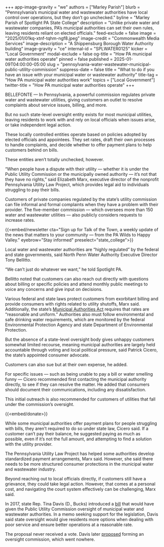 +++
app-image-gravity = "we"
authors = ["Marley Parish"]
blurb = "Pennsylvania’s municipal water and wastewater authorities have local control over operations, but they don’t go unchecked."
byline = "Marley Parish of Spotlight PA State College"
description = "Unlike private water and wastewater companies, PA’s municipal authorities can set their own rules, leaving residents reliant on elected officials."
feed-exclude = false
image = "2025/01/01kq-xtnf-tqhm-ngf8.jpeg"
image-credit = "Commonwealth Media Services"
image-description = "A Shippensburg Borough Water Authority building"
image-gravity = "ce"
internal-id = "SPLWATER0125"
kicker = "Local Government"
modal-exclude = false
og-title = "How PA municipal water authorities operate"
pinned = false
published = 2025-01-09T04:00:00-05:00
slug = "pennsylvania-water-wastewater-municipal-public-utility-commission"
suppress-date = false
title = "What to do if you have an issue with your municipal water or wastewater authority"
title-tag = "How PA municipal water authorities work"
topics = ["Local Government"]
twitter-title = "How PA municipal water authorities operate"
+++

BELLEFONTE — In Pennsylvania, a powerful commission regulates private water and wastewater utilities, giving customers an outlet to resolve complaints about service issues, billing, and more.

But no such state-level oversight entity exists for most municipal utilities, leaving residents to work with and rely on local officials when issues arise, or take independent legal action.

These locally controlled entities operate based on policies adopted by elected officials and appointees. They set rates, draft their own processes to handle complaints, and decide whether to offer payment plans to help customers behind on bills.

These entities aren’t totally unchecked, however.

“When people have a dispute with their utility — whether it is under the Public Utility Commission or the municipally owned authority — it’s not that they have no rights,” said Elizabeth Marx, executive director of the nonprofit Pennsylvania Utility Law Project, which provides legal aid to individuals struggling to pay their bills.

Customers of private companies regulated by the state’s utility commission can file informal and formal complaints when they have a problem with their provider. The five-member commission — which oversees more than 150 water and wastewater utilities — also publicly considers requests to increase rates.

{{<embed/newsletter cta="Sign up for Talk of the Town, a weekly update of the news that matters to your community — from the PA Wilds to Happy Valley." eyebrow="Stay informed" preselect="state_college">}}

Local water and wastewater authorities are “highly regulated” by the federal and state governments, said North Penn Water Authority Executive Director Tony Bellitto.

“We can’t just do whatever we want,” he told Spotlight PA.

Bellitto noted that customers can also reach out directly with questions about billing or specific policies and attend monthly public meetings to voice any concerns and give input on decisions.

Various federal and state laws protect customers from exorbitant billing and provide consumers with rights related to utility shutoffs, Marx said. Additionally, the state’s <a href="https://web.archive.org/20130518092002/https://www.legis.state.pa.us/WU01/LI/LI/CT/HTM/53/00.056..HTM">Municipal Authorities Act</a> requires that rates are “reasonable and uniform.” Authorities also must follow environmental and safe drinking water requirements, which are monitored by the federal Environmental Protection Agency and state Department of Environmental Protection.

But the absence of a state-level oversight body gives unhappy customers somewhat limited recourse, meaning municipal authorities are largely held accountable through voting and local political pressure, said Patrick Cicero, the state’s appointed consumer advocate.

Customers can also sue but at their own expense, he added.

For specific issues — such as being unable to pay a bill or water smelling funny — Cicero recommended first contacting the municipal authority directly, to see if they can resolve the matter. He added that consumers should document their communications, including any dissatisfaction.

This initial outreach is also recommended for customers of utilities that fall under the commission’s oversight.

{{<embed/donate>}}

While some municipal authorities offer payment plans for people struggling with bills, they aren’t required to do so under state law, Cicero said. If a customer can’t pay their balance, he suggested paying as much as possible, even if it’s not the full amount, and attempting to find a solution with the utility provider.

The Pennsylvania Utility Law Project has helped some authorities develop standardized payment arrangements, Marx said. However, she said there needs to be more structured consumer protections in the municipal water and wastewater industry.

Beyond reaching out to local officials directly, if customers still have a grievance, they could take legal action. However, that comes at a personal cost, and navigating the court system effectively can be challenging, Marx said.

In 2017, state Rep. Tina Davis (D., Bucks) introduced a <a href="https://web.archive.org/20170507205241/https://www.legis.state.pa.us/cfdocs/billinfo/billinfo.cfm?syear=2017&amp;sInd=0&amp;body=H&amp;type=B&amp;bn=798">bill</a> that would have given the Public Utility Commission oversight of municipal water and wastewater authorities. In a memo seeking support for the legislation, Davis said state oversight would give residents more options when dealing with poor service and ensure better operations at a reasonable rate.

The proposal never received a vote. Davis later <a href="https://web.archive.org/20250109103854/https://www.legis.state.pa.us/cfdocs/billinfo/billinfo.cfm?syear=2019&amp;sind=0&amp;body=H&amp;type=B&amp;bn=0494">proposed</a> forming an oversight commission, which went nowhere.
